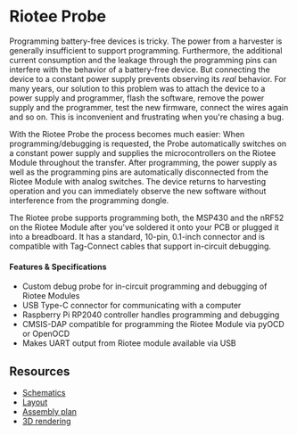 # Riotee Probe

Programming battery-free devices is tricky. The power from a harvester is generally insufficient to support programming. Furthermore, the additional current consumption and the leakage through the programming pins can interfere with the behavior of a battery-free device. But connecting the device to a constant power supply prevents observing its *real* behavior. For many years, our solution to this problem was to attach the device to a power supply and programmer, flash the software, remove the power supply and the programmer, test the new firmware, connect the wires again and so on. This is inconvenient and frustrating when you're chasing a bug.

With the Riotee Probe the process becomes much easier: When programming/debugging is requested, the Probe automatically switches on a constant power supply and supplies the microcontrollers on the Riotee Module throughout the transfer. After programming, the power supply as well as the programming pins are automatically disconnected from the Riotee Module with analog switches. The device returns to harvesting operation and you can immediately observe the new software without interference from the programming dongle.

The Riotee probe supports programming both, the MSP430 and the nRF52 on the Riotee Module after you've soldered it onto your PCB or plugged it into a breadboard. It has a standard, 10-pin, 0.1-inch connector and is compatible with Tag-Connect cables that support in-circuit debugging.

#### Features & Specifications

- Custom debug probe for in-circuit programming and debugging of Riotee Modules
- USB Type-C connector for communicating with a computer
- Raspberry Pi RP2040 controller handles programming and debugging
- CMSIS-DAP compatible for programming the Riotee Module via pyOCD or OpenOCD
- Makes UART output from Riotee module available via USB


## Resources
 - [Schematics](https://www.riotee.nessie-circuits.de/artifacts/probe_hardware/latest/schematics.pdf)
 - [Layout](https://www.riotee.nessie-circuits.de/artifacts/probe_hardware/latest/pcb.pdf)
 - [Assembly plan](https://www.riotee.nessie-circuits.de/artifacts/probe_hardware/latest/assembly.pdf)
 - [3D rendering](https://www.riotee.nessie-circuits.de/artifacts/probe_hardware/latest/3drendering.png)
